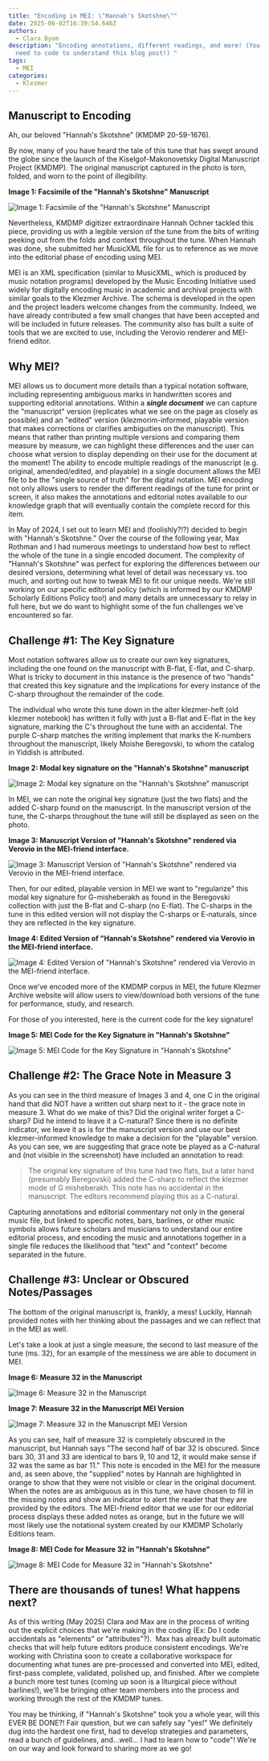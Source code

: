```yaml
---
title: "Encoding in MEI: \"Hannah's Skotshne\""
date: 2025-06-02T16:39:54.646Z
authors:
  - Clara Byom
description: "Encoding annotations, different readings, and more! (You don't
  need to code to understand this blog post!) "
tags:
  - MEI
categories:
  - Klezmer
---
```

## Manuscript to Encoding

Ah, our beloved "Hannah's Skotshne" (KMDMP 20-59-1676).

By now, many of you have heard the tale of this tune that has swept around the globe since the launch of the Kiselgof-Makonovetsky Digital Manuscript Project (KMDMP). The original manuscript captured in the photo is torn, folded, and worn to the point of illegibility. 

**Image 1: Facsimile of the "Hannah's Skotshne" Manuscript**

![Image 1: Facsimile of the "Hannah's Skotshne" Manuscript](/images/uploads/kmdmp-20-59-1676-edited.png "Image 1: Facsimile of the \"Hannah's Skotshne\" Manuscript")

Nevertheless, KMDMP digitizer extraordinaire Hannah Ochner tackled this piece, providing us with a legible version of the tune from the bits of writing peeking out from the folds and context throughout the tune. When Hannah was done, she submitted her MusicXML file for us to reference as we move into the editorial phase of encoding using MEI. 

MEI is an XML specification (similar to MusicXML, which is produced by music notation programs) developed by the Music Encoding Initiative used widely for digitally encoding music in academic and archival projects with similar goals to the Klezmer Archive. The schema is developed in the open and the project leaders welcome changes from the community. Indeed, we have already contributed a few small changes that have been accepted and will be included in future releases. The community also has built a suite of tools that we are excited to use, including the Verovio renderer and MEI-friend editor.

## Why MEI?

MEI allows us to document more details than a typical notation software, including representing ambiguous marks in handwritten scores and supporting editorial annotations. Within a ***single document*** we can capture the "manuscript" version (replicates what we see on the page as closely as possible) and an "edited" version (klezmorim-informed, playable version that makes corrections or clarifies ambiguities on the manuscript). This means that rather than printing multiple versions and comparing them measure by measure, we can highlight these differences and the user can choose what version to display depending on their use for the document at the moment! The ability to encode multiple readings of the manuscript (e.g. original, amended/edited, and playable) in a single document allows the MEI file to be the "single source of truth" for the digital notation. MEI encoding not only allows users to render the different readings of the tune for print or screen, it also makes the annotations and editorial notes available to our knowledge graph that will eventually contain the complete record for this item.

In May of 2024, I set out to learn MEI and (foolishly?!?) decided to begin with "Hannah's Skotshne." Over the course of the following year, Max Rothman and I had numerous meetings to understand how best to reflect the whole of the tune in a single encoded document. The complexity of "Hannah's Skotshne" was perfect for exploring the differences between our desired versions, determining what level of detail was necessary vs. too much, and sorting out how to tweak MEI to fit our unique needs. We're still working on our specific editorial policy (which is informed by our KMDMP Scholarly Editions Policy too!) and many details are unnecessary to relay in full here, but we do want to highlight some of the fun challenges we've encountered so far.

## Challenge #1: The Key Signature

Most notation softwares allow us to create our own key signatures, including the one found on the manuscript with B-flat, E-flat, and C-sharp. What is tricky to document in this instance is the presence of two "hands" that created this key signature and the implications for every instance of the C-sharp throughout the remainder of the code. 

The individual who wrote this tune down in the alter klezmer-heft (old klezmer notebook) has written it fully with just a B-flat and E-flat in the key signature, marking the C's throughout the tune with an accidental. The purple C-sharp matches the writing implement that marks the K-numbers throughout the manuscript, likely Moishe Beregovski, to whom the catalog in Yiddish is attributed.

**Image 2: Modal key signature on the "Hannah's Skotshne" manuscript**

![Image 2: Modal key signature on the "Hannah's Skotshne" manuscript](/images/uploads/screen-shot-2025-05-15-at-5.06.28-pm.png)

In MEI, we can note the original key signature (just the two flats) and the added C-sharp found on the manuscript. In the manuscript version of the tune, the C-sharps throughout the tune will still be displayed as seen on the photo. 

**Image 3: Manuscript Version of "Hannah's Skotshne" rendered via Verovio in the MEI-friend interface.**

![Image 3: Manuscript Version of "Hannah's Skotshne" rendered via Verovio in the MEI-friend interface.](/images/uploads/screenshot-2025-06-02-at-11.52.36 am.png)

Then, for our edited, playable version in MEI we want to "regularize" this modal key signature for G-misheberakh as found in the Beregovski collection with just the B-flat and C-sharp (no E-flat). The C-sharps in the tune in this edited version will not display the C-sharps or E-naturals, since they are reflected in the key signature.

**Image 4: Edited Version of "Hannah's Skotshne" rendered via Verovio in the MEI-friend interface.**

![Image 4: Edited Version of "Hannah's Skotshne" rendered via Verovio in the MEI-friend interface.](/images/uploads/screenshot-2025-06-02-at-11.54.37 am.png)

Once we’ve encoded more of the KMDMP corpus in MEI, the future Klezmer Archive website will allow users to view/download both versions of the tune for performance, study, and research.

For those of you interested, here is the current code for the key signature!

**Image 5: MEI Code for the Key Signature in "Hannah's Skotshne"**

![Image 5: MEI Code for the Key Signature in "Hannah's Skotshne"](/images/uploads/screenshot-2025-06-02-at-3.44.25 pm.png)

## Challenge #2: The Grace Note in Measure 3

As you can see in the third measure of Images 3 and 4, one C in the original hand that did NOT have a written out sharp next to it - the grace note in measure 3. What do we make of this? Did the original writer forget a C-sharp? Did he intend to leave it a C-natural? Since there is no definite indicator, we leave it as is for the manuscript version and use our best klezmer-informed knowledge to make a decision for the "playable" version. As you can see, we are suggesting that grace note be played as a C-natural and (not visible in the screenshot) have included an annotation to read:

> The original key signature of this tune had two flats, but a later hand (presumably Beregovski) added the C-sharp to reflect the klezmer mode of G misheberakh. This note has no accidental in the manuscript. The editors recommend playing this as a C-natural.

Capturing annotations and editorial commentary not only in the general music file, but linked to specific notes, bars, barlines, or other music symbols allows future scholars and musicians to understand our entire editorial process, and encoding the music and annotations together in a single file reduces the likelihood that "text" and "context" become separated in the future.

## Challenge #3: Unclear or Obscured Notes/Passages

The bottom of the original manuscript is, frankly, a mess! Luckily, Hannah provided notes with her thinking about the passages and we can reflect that in the MEI as well. 

Let's take a look at just a single measure, the second to last measure of the tune (ms. 32), for an example of the messiness we are able to document in MEI.

**Image 6: Measure 32 in the Manuscript**

![Image 6: Measure 32 in the Manuscript](/images/uploads/screen-shot-2025-05-16-at-1.50.38-pm.png)

**Image 7: Measure 32 in the Manuscript MEI Version**

![Image 7: Measure 32 in the Manuscript MEI Version](/images/uploads/screen-shot-2025-05-16-at-1.51.11-pm.png)

As you can see, half of measure 32 is completely obscured in the manuscript, but Hannah says "The second half of bar 32 is obscured. Since bars 30, 31 and 33 are identical to bars 9, 10 and 12, it would make sense if 32 was the same as bar 11." This note is encoded in the MEI for the measure and, as seen above, the "supplied" notes by Hannah are highlighted in orange to show that they were not visible or clear in the original document. When the notes are as ambiguous as in this tune, we have chosen to fill in the missing notes and show an indicator to alert the reader that they are provided by the editors. The MEI-friend editor that we use for our editorial process displays these added notes as orange, but in the future we will most likely use the notational system created by our KMDMP Scholarly Editions team.

**Image 8: MEI Code for Measure 32 in "Hannah's Skotshne"**

![Image 8: MEI Code for Measure 32 in "Hannah's Skotshne"](/images/uploads/screenshot-2025-06-02-at-3.51.08 pm.png)

## There are thousands of tunes! What happens next?

As of this writing (May 2025) Clara and Max are in the process of writing out the explicit choices that we're making in the coding (Ex: Do I code accidentals as "elements" or "attributes"?).  Max has already built automatic checks that will help future editors produce consistent encodings. We're working with Christina soon to create a collaborative workspace for documenting what tunes are pre-processed and converted into MEI, edited, first-pass complete, validated, polished up, and finished. After we complete a bunch more test tunes (coming up soon is a liturgical piece without barlines!), we'll be bringing other team members into the process and working through the rest of the KMDMP tunes. 

You may be thinking, if "Hannah's Skotshne" took you a whole year, will this EVER BE DONE?! Fair question, but we can safely say "yes!" We definitely dug into the hardest one first, had to develop strategies and parameters, read a bunch of guidelines, and…well… I had to learn how to "code"! We're on our way and look forward to sharing more as we go!
